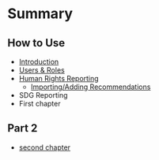 # Summary

## How to Use

* [Introduction](README.md)
* [Users & Roles](chapter1.md)
* [Human Rights Reporting](human-rights-reporting.md)
  * [Importing/Adding Recommendations](human-rights-reporting/importingadding-recommendations.md)
* SDG Reporting
* First chapter

## Part 2

* [second chapter](part-2/second-chapter.md)

